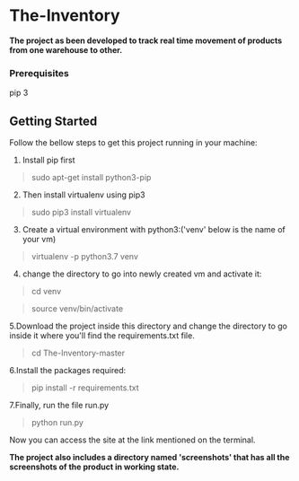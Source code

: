 # The-Inventory

**The project as been developed to track real time movement of products from one warehouse to other.**



### Prerequisites
pip 3

## Getting Started
Follow the bellow steps to get this project running in your machine:
1. Install pip first
>sudo apt-get install python3-pip

2. Then install virtualenv using pip3
>sudo pip3 install virtualenv 

3. Create a virtual environment with python3:('venv' below is the name of your vm)
>virtualenv -p python3.7 venv

4. change the directory to go into newly created vm and activate it:
>cd venv

>source venv/bin/activate

5.Download the project inside this directory and change the directory to go inside it where you'll find the requirements.txt file.
>cd The-Inventory-master

6.Install the packages required:
>pip install -r requirements.txt

7.Finally, run the file run.py
>python run.py

Now you can access the site at the link mentioned on the terminal.

**The project also includes a directory named 'screenshots' that has all the screenshots of the product in working state.**
